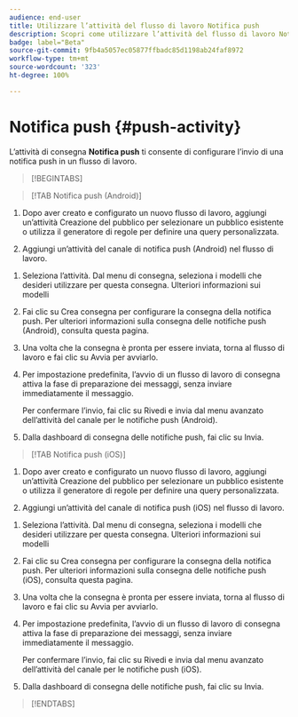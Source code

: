 ```yaml
---
audience: end-user
title: Utilizzare l’attività del flusso di lavoro Notifica push
description: Scopri come utilizzare l’attività del flusso di lavoro Notifica push
badge: label="Beta"
source-git-commit: 9fb4a5057ec05877ffbadc85d1198ab24faf8972
workflow-type: tm+mt
source-wordcount: '323'
ht-degree: 100%

---
```



# Notifica push {#push-activity}

L’attività di consegna **Notifica push** ti consente di configurare l’invio di una notifica push in un flusso di lavoro.

>[!BEGINTABS]

>[!TAB Notifica push (Android)]

1. Dopo aver creato e configurato un nuovo flusso di lavoro, aggiungi un’attività Creazione del pubblico per selezionare un pubblico esistente o utilizza il generatore di regole per definire una query personalizzata.

1. Aggiungi un’attività del canale di notifica push (Android) nel flusso di lavoro.

<!--
1. Select the Type of delivery:

    * Single delivery: Choose this option if you want the push notification to be sent only once. You have the flexibility to choose whether or not to include an outbound transition from this activity.

    * Recurring delivery: Choose this option if you want the push notification to be sent multiple times based on a defined frequency. The frequency can be configured using a Scheduler activity, allowing you to schedule the push notification to be sent at regular intervals.
-->

1. Seleziona l’attività. Dal menu di consegna, seleziona i modelli che desideri utilizzare per questa consegna. Ulteriori informazioni sui modelli

1. Fai clic su Crea consegna per configurare la consegna della notifica push. Per ulteriori informazioni sulla consegna delle notifiche push (Android), consulta questa pagina.

1. Una volta che la consegna è pronta per essere inviata, torna al flusso di lavoro e fai clic su Avvia per avviarlo.

1. Per impostazione predefinita, l’avvio di un flusso di lavoro di consegna attiva la fase di preparazione dei messaggi, senza inviare immediatamente il messaggio.

   Per confermare l’invio, fai clic su Rivedi e invia dal menu avanzato dell’attività del canale per le notifiche push (Android).

1. Dalla dashboard di consegna delle notifiche push, fai clic su Invia.

>[!TAB Notifica push (iOS)]

1. Dopo aver creato e configurato un nuovo flusso di lavoro, aggiungi un’attività Creazione del pubblico per selezionare un pubblico esistente o utilizza il generatore di regole per definire una query personalizzata.

1. Aggiungi un’attività del canale di notifica push (iOS) nel flusso di lavoro.

<!--
1. Select the Type of delivery:

    * Single delivery: Choose this option if you want the push notification to be sent only once. You have the flexibility to choose whether or not to include an outbound transition from this activity.

    * Recurring delivery: Choose this option if you want the push notification to be sent multiple times based on a defined frequency. The frequency can be configured using a Scheduler activity, allowing you to schedule the push notification to be sent at regular intervals.
-->

1. Seleziona l’attività. Dal menu di consegna, seleziona i modelli che desideri utilizzare per questa consegna. Ulteriori informazioni sui modelli

1. Fai clic su Crea consegna per configurare la consegna della notifica push. Per ulteriori informazioni sulla consegna delle notifiche push (iOS), consulta questa pagina.

1. Una volta che la consegna è pronta per essere inviata, torna al flusso di lavoro e fai clic su Avvia per avviarlo.

1. Per impostazione predefinita, l’avvio di un flusso di lavoro di consegna attiva la fase di preparazione dei messaggi, senza inviare immediatamente il messaggio.

   Per confermare l’invio, fai clic su Rivedi e invia dal menu avanzato dell’attività del canale per le notifiche push (iOS).

1. Dalla dashboard di consegna delle notifiche push, fai clic su Invia.

>[!ENDTABS]